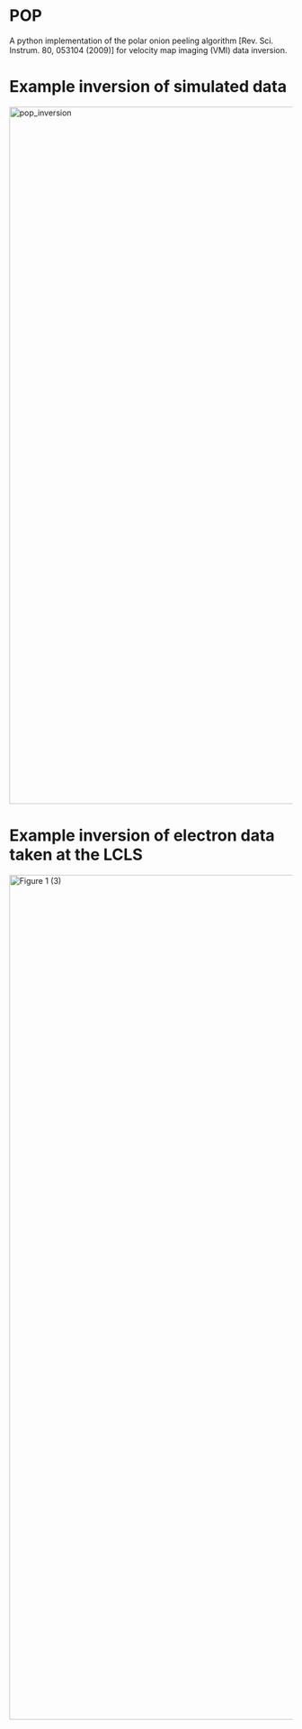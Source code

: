 # POP

A python implementation of the polar onion peeling algorithm [Rev. Sci. Instrum. 80, 053104 (2009)] for velocity map imaging (VMI) data inversion. 

# Example inversion of simulated data
<img width="1042" height="1238" alt="pop_inversion" src="https://github.com/user-attachments/assets/d8e5c524-f359-49f2-80a4-04db239d524d" />

# Example inversion of electron data taken at the LCLS
<img width="1200" height="1500" alt="Figure 1 (3)" src="https://github.com/user-attachments/assets/36e361f3-ec57-4abc-8eea-5df62b48c3bc" />
